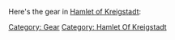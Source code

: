 Here's the gear in [Hamlet of
Kreigstadt](:Category:_Hamlet_Of_Kreigstadt "wikilink"):

[Category: Gear](Category:_Gear "wikilink") [Category: Hamlet Of
Kreigstadt](Category:_Hamlet_Of_Kreigstadt "wikilink")
